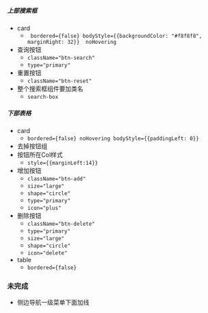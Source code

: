 
##### 上部搜索框
- card 
    - ` bordered={false} bodyStyle={{backgroundColor: "#f8f8f8", marginRight: 32}}  noHovering`
- 查询按钮  
    - `className="btn-search"`   
    - `type="primary"`
- 重置按钮  
     - `className="btn-reset"`
- 整个搜索框组件要加类名
    - `search-box`
##### 下部表格
- card
    - `bordered={false} noHovering bodyStyle={{paddingLeft: 0}}`
- 去掉按钮组
- 按钮所在Col样式
     - `style={{marginLeft:14}}`
- 增加按钮
    - `className="btn-add"`
    - `size="large"`
    - `shape="circle"`
    - `type="primary"`
    - `icon="plus"`
- 删除按钮
    - `className="btn-delete"`
    - `type="primary"`
    - `size="large"`
    - `shape="circle"`
    - `icon="delete"`
- table
    - `bordered={false}`



### 未完成
- 侧边导航一级菜单下面加线
